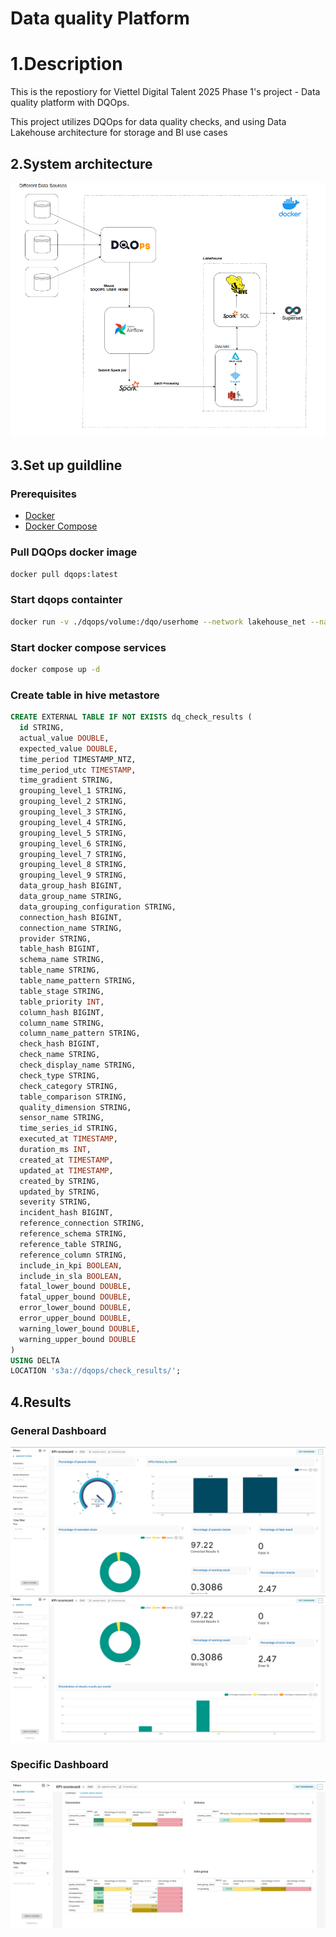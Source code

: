 # Data quality Platform 

# 1.Description
This is the repostiory for Viettel Digital Talent 2025 Phase 1's project - Data quality platform with DQOps.

This project utilizes DQOps for data quality checks, and using Data Lakehouse architecture for storage and BI use cases

## 2.System architecture

<img src='asset/System_architecture.png' alt='System architecture' >

## 3.Set up guildline

### Prerequisites

- [Docker](https://www.docker.com/)
- [Docker Compose](https://docs.docker.com/compose/)

### Pull DQOps docker image
```bash
docker pull dqops:latest
```

### Start dqops containter 
```bash
docker run -v ./dqops/volume:/dqo/userhome --network lakehouse_net --name dqops -it  -m=4g -p 8889:8888 dqops/dqo run
```

### Start docker compose services

```bash
docker compose up -d 
```

### Create table in hive metastore

```sql
CREATE EXTERNAL TABLE IF NOT EXISTS dq_check_results (
  id STRING,
  actual_value DOUBLE,
  expected_value DOUBLE,
  time_period TIMESTAMP_NTZ,
  time_period_utc TIMESTAMP,
  time_gradient STRING,
  grouping_level_1 STRING,
  grouping_level_2 STRING,
  grouping_level_3 STRING,
  grouping_level_4 STRING,
  grouping_level_5 STRING,
  grouping_level_6 STRING,
  grouping_level_7 STRING,
  grouping_level_8 STRING,
  grouping_level_9 STRING,
  data_group_hash BIGINT,
  data_group_name STRING,
  data_grouping_configuration STRING,
  connection_hash BIGINT,
  connection_name STRING,
  provider STRING,
  table_hash BIGINT,
  schema_name STRING,
  table_name STRING,
  table_name_pattern STRING,
  table_stage STRING,
  table_priority INT,
  column_hash BIGINT,
  column_name STRING,
  column_name_pattern STRING,
  check_hash BIGINT,
  check_name STRING,
  check_display_name STRING,
  check_type STRING,
  check_category STRING,
  table_comparison STRING,
  quality_dimension STRING,
  sensor_name STRING,
  time_series_id STRING,
  executed_at TIMESTAMP,
  duration_ms INT,
  created_at TIMESTAMP,
  updated_at TIMESTAMP,
  created_by STRING,
  updated_by STRING,
  severity STRING,
  incident_hash BIGINT,
  reference_connection STRING,
  reference_schema STRING,
  reference_table STRING,
  reference_column STRING,
  include_in_kpi BOOLEAN,
  include_in_sla BOOLEAN,
  fatal_lower_bound DOUBLE,
  fatal_upper_bound DOUBLE,
  error_lower_bound DOUBLE,
  error_upper_bound DOUBLE,
  warning_lower_bound DOUBLE,
  warning_upper_bound DOUBLE
)
USING DELTA
LOCATION 's3a://dqops/check_results/';
```

## 4.Results 

### General Dashboard
<img src='asset/general_dashboard_1.png' alt='General dashboard'>

<img src='asset/general_dashboard_2.png' alt='General dashboard'>


### Specific Dashboard
<img src='asset/specific_dashboard.png' alt='Detail dashboard'>